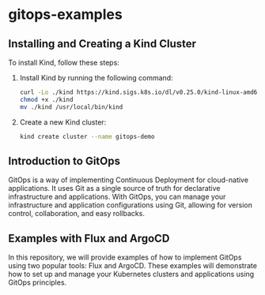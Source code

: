 # gitops-examples

## Installing and Creating a Kind Cluster

To install Kind, follow these steps:

1. Install Kind by running the following command:
    ```sh
    curl -Lo ./kind https://kind.sigs.k8s.io/dl/v0.25.0/kind-linux-amd64
    chmod +x ./kind
    mv ./kind /usr/local/bin/kind
    ```

2. Create a new Kind cluster:
    ```sh
    kind create cluster --name gitops-demo
    ```

## Introduction to GitOps

GitOps is a way of implementing Continuous Deployment for cloud-native applications. It uses Git as a single source of truth for declarative infrastructure and applications. With GitOps, you can manage your infrastructure and application configurations using Git, allowing for version control, collaboration, and easy rollbacks.

## Examples with Flux and ArgoCD

In this repository, we will provide examples of how to implement GitOps using two popular tools: Flux and ArgoCD. These examples will demonstrate how to set up and manage your Kubernetes clusters and applications using GitOps principles.